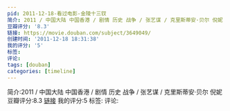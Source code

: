 ```yaml
---
pid: 2011-12-18-看过电影-金陵十三钗
简介: 2011 / 中国大陆 中国香港 / 剧情 历史 战争 / 张艺谋 / 克里斯蒂安·贝尔 倪妮
豆瓣评分: '8.3'
链接: https://movie.douban.com/subject/3649049/
创建时间: '2011-12-18 18:31:38'
我的评分: '5'
标签:
评论:
tags: [douban]
categories: [timeline]
---
```

简介:2011 / 中国大陆 中国香港 / 剧情 历史 战争 / 张艺谋 / 克里斯蒂安·贝尔 倪妮
豆瓣评分:8.3
[链接](https://movie.douban.com/subject/3649049/)
我的评分:5
标签:
评论:
